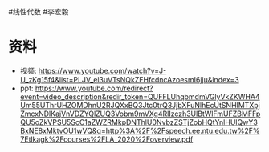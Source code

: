 #线性代数
#李宏毅 

# 资料
- 视频: <https://www.youtube.com/watch?v=J-U_zKg15f4&list=PLJV_el3uVTsNQkZFHfcdncAzoesmI6jju&index=3>
- ppt: <https://www.youtube.com/redirect?event=video_description&redir_token=QUFFLUhqbmdmVGlyVkZKWHA4Um55UThrUHZOMDhnU2RJQXxBQ3Jtc0trQ3JjbXFuNlhEcUtSNHlMTXpjZmcxNDlKajVnVDZYQlZUQ3Vobm9mVXg4RlIzczh3UlBtWlFmUFZBMFFpQU5oZkVPSU5ScC1aZWZRMkpDNThlU0NvbzZSTjZobHQtYnlHUlQwY3BxNE8xMktvOU1wVQ&q=http%3A%2F%2Fspeech.ee.ntu.edu.tw%2F%7Etlkagk%2Fcourses%2FLA_2020%2Foverview.pdf>
